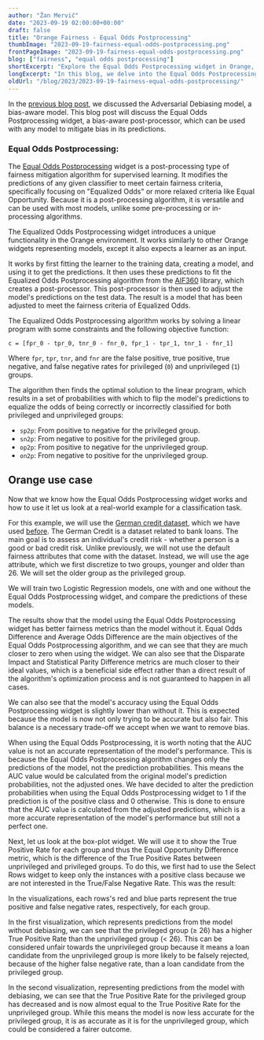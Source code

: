 ```yaml
---
author: "Žan Mervič"
date: "2023-09-19 02:00:00+00:00"
draft: false
title: "Orange Fairness - Equal Odds Postprocessing"
thumbImage: "2023-09-19-fairness-equal-odds-postprocessing.png"
frontPageImage: "2023-09-19-fairness-equal-odds-postprocessing.png"
blog: ["fairness", "equal odds postprocessing"]
shortExcerpt: "Explore the Equal Odds Postprocessing widget in Orange, designed to fine-tune your model's fairness. We explain how the algorithm operates and showcase its effectiveness with an example using the German credit dataset."
longExcerpt: "In this blog, we delve into the Equal Odds Postprocessing widget, a tool designed to enhance fairness in machine learning models. We break down how the algorithm works by modifying predictions to meet Equalized Odds criteria. Using a real-world example with the German credit dataset, we demonstrate its efficacy in improving fairness metrics while marginally affecting accuracy."
oldUrl: "/blog/2023/2023-09-19-fairness-equal-odds-postprocessing/"
---
```



In the [previous blog post](/blog/2023-09-19-fairness-adversarial-debiasing/), we discussed the Adversarial Debiasing model, a bias-aware model. This blog post will discuss the Equal Odds Postprocessing widget, a bias-aware post-processor, which can be used with any model to mitigate bias in its predictions.

### Equal Odds Postprocessing:

The [Equal Odds Postprocessing](https://arxiv.org/abs/1610.02413) widget is a post-processing type of fairness mitigation algorithm for supervised learning. It modifies the predictions of any given classifier to meet certain fairness criteria, specifically focusing on "Equalized Odds" or more relaxed criteria like Equal Opportunity. Because it is a post-processing algorithm, it is versatile and can be used with most models, unlike some pre-processing or in-processing algorithms.

The Equalized Odds Postprocessing widget introduces a unique functionality in the Orange environment. It works similarly to other Orange widgets representing models, except it also expects a learner as an input.

It works by first fitting the learner to the training data, creating a model, and using it to get the predictions. It then uses these predictions to fit the Equalized Odds Postprocessing algorithm from the [AIF360](https://aif360.res.ibm.com/) library, which creates a post-processor. This post-processor is then used to adjust the model's predictions on the test data. The result is a model that has been adjusted to meet the fairness criteria of Equalized Odds.

The Equalized Odds Postprocessing algorithm works by solving a linear program with some constraints and the following objective function:

`c = [fpr_0 - tpr_0, tnr_0 - fnr_0, fpr_1 - tpr_1, tnr_1 - fnr_1]`

Where `fpr`, `tpr`, `tnr`, and `fnr` are the false positive, true positive, true negative, and false negative rates for privileged (`0`) and unprivileged (`1`) groups.

The algorithm then finds the optimal solution to the linear program, which results in a set of probabilities with which to flip the model's predictions to equalize the odds of being correctly or incorrectly classified for both privileged and unprivileged groups:

- `sp2p`: From positive to negative for the privileged group.
- `sn2p`: From negative to positive for the privileged group.
- `op2p`: From positive to negative for the unprivileged group.
- `on2p`: From negative to positive for the unprivileged group.


## Orange use case

Now that we know how the Equal Odds Postprocessing widget works and how to use it let us look at a real-world example for a classification task. 

For this example, we will use the [German credit dataset](http://archive.ics.uci.edu/dataset/144/statlog+german+credit+data), which we have used [before](/blog/2023/2023-08-25-fairness-reweighing-preprocessor/). The German Credit is a dataset related to bank loans. The main goal is to assess an individual's credit risk - whether a person is a good or bad credit risk. Unlike previously, we will not use the default fairness attributes that come with the dataset. Instead, we will use the age attribute, which we first discretize to two groups, younger and older than 26. We will set the older group as the privileged group. 

We will train two Logistic Regression models, one with and one without the Equal Odds Postprocessing widget, and compare the predictions of these models.

<WindowScreenshot src="2023-09-19-fairness-equal-odds-postprocessing-use-case.png" />

<WindowScreenshot src="2023-09-19-fairness-equal-odds-postprocessing-scores.png" />

The results show that the model using the Equal Odds Postprocessing widget has better fairness metrics than the model without it. Equal Odds Difference and Average Odds Difference are the main objectives of the Equal Odds Postprocessing algorithm, and we can see that they are much closer to zero when using the widget. We can also see that the Disparate Impact and Statistical Parity Difference metrics are much closer to their ideal values, which is a beneficial side effect rather than a direct result of the algorithm's optimization process and is not guaranteed to happen in all cases.

We can also see that the model's accuracy using the Equal Odds Postprocessing widget is slightly lower than without it. This is expected because the model is now not only trying to be accurate but also fair. This balance is a necessary trade-off we accept when we want to remove bias. 

When using the Equal Odds Postprocessing, it is worth noting that the AUC value is not an accurate representation of the model's performance. This is because the Equal Odds Postprocessing algorithm changes only the predictions of the model, not the prediction probabilities. This means the AUC value would be calculated from the original model's prediction probabilities, not the adjusted ones. We have decided to alter the prediction probabilities when using the Equal Odds Postprocessing widget to 1 if the prediction is of the positive class and 0 otherwise. This is done to ensure that the AUC value is calculated from the adjusted predictions, which is a more accurate representation of the model's performance but still not a perfect one.

Next, let us look at the box-plot widget. We will use it to show the True Positive Rate for each group and thus the Equal Opportunity Difference metric, which is the difference of the True Positive Rates between unprivileged and privileged groups. To do this, we first had to use the Select Rows widget to keep only the instances with a positive class because we are not interested in the True/False Negative Rate. This was the result:
    
<WindowScreenshot src="2023-09-19-fairness-equal-odds-postprocessing-box-plot-bias.png" />

<WindowScreenshot src="2023-09-19-fairness-equal-odds-postprocessing-box-plot-debias.png" />

In the visualizations, each rows's red and blue parts represent the true positive and false negative rates, respectively, for each group.

In the first visualization, which represents predictions from the model without debiasing, we can see that the privileged group (≥ 26) has a higher True Positive Rate than the unprivileged group (< 26). This can be considered unfair towards the unprivileged group because it means a loan candidate from the unprivileged group is more likely to be falsely rejected, because of the higher false negative rate, than a loan candidate from the privileged group.

In the second visualization, representing predictions from the model with debiasing, we can see that the True Positive Rate for the privileged group has decreased and is now almost equal to the True Positive Rate for the unprivileged group. While this means the model is now less accurate for the privileged group, it is as accurate as it is for the unprivileged group, which could be considered a fairer outcome.
